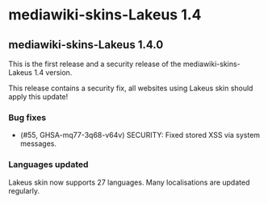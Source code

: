 # mediawiki-skins-Lakeus 1.4

## mediawiki-skins-Lakeus 1.4.0

This is the first release and a security release of the mediawiki-skins-Lakeus 1.4 version.

This release contains a security fix, all websites using Lakeus skin should apply this update!

### Bug fixes

* (#55, GHSA-mq77-3q68-v64v) SECURITY: Fixed stored XSS via system messages.

### Languages updated

Lakeus skin now supports 27 languages. Many localisations are updated regularly.
